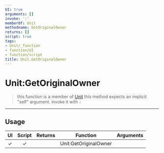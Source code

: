 ```yaml
---
UI: true
arguments: []
invoke: ':'
memberOf: Unit
methodname: GetOriginalOwner
returns: []
script: true
tags:
- Unit/_function
- function/UI
- function/script
title: Unit.GetOriginalOwner
---
```

# Unit:GetOriginalOwner
> this function is a member of [Unit](civ-6/lua/Unit.md)
> this method expects an implicit "self" argument. invoke it with `:`
-----
## Usage
|  UI | Script | Returns | Function | Arguments |
|:---:|:------:|-------:|:--------:|:---------|
|✓|✓||Unit:GetOriginalOwner||
